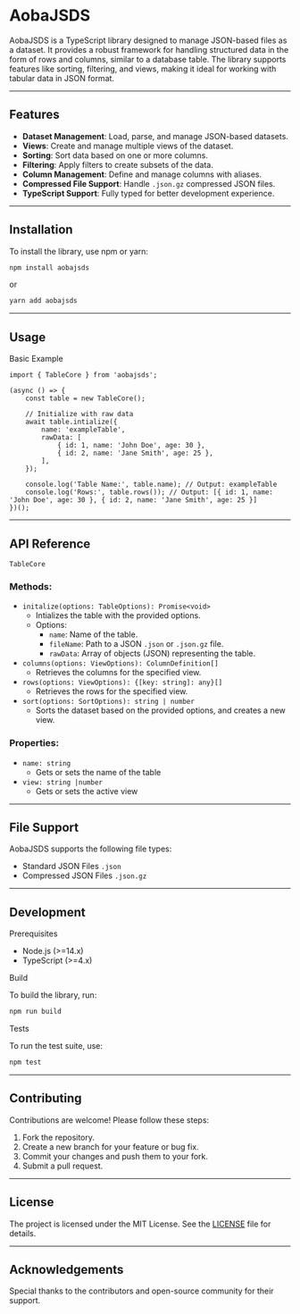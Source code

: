 # AobaJSDS

AobaJSDS is a TypeScript library designed to manage JSON-based files as a dataset. It provides a robust framework for handling structured data in the form of rows and columns, similar to a database table. The library supports features like sorting, filtering, and views, making it ideal for working with tabular data in JSON format.

---

## Features

- **Dataset Management**: Load, parse, and manage JSON-based datasets.
- **Views**: Create and manage multiple views of the dataset.
- **Sorting**: Sort data based on one or more columns.
- **Filtering**: Apply filters to create subsets of the data.
- **Column Management**: Define and manage columns with aliases.
- **Compressed File Support**: Handle `.json.gz` compressed JSON files.
- **TypeScript Support**: Fully typed for better development experience.

---

## Installation

To install the library, use npm or yarn:

```bash
npm install aobajsds
```

or

```bash
yarn add aobajsds
```

---

## Usage

Basic Example

```
import { TableCore } from 'aobajsds';

(async () => {
    const table = new TableCore();

    // Initialize with raw data
    await table.intialize({
        name: 'exampleTable',
        rawData: [
            { id: 1, name: 'John Doe', age: 30 },
            { id: 2, name: 'Jane Smith', age: 25 },
        ],
    });

    console.log('Table Name:', table.name); // Output: exampleTable
    console.log('Rows:', table.rows()); // Output: [{ id: 1, name: 'John Doe', age: 30 }, { id: 2, name: 'Jane Smith', age: 25 }]
})();
```

---

## API Reference

`TableCore`

### Methods:

* `initalize(options: TableOptions): Promise<void>`
    * Intializes the table with the provided options.
    * Options:
        * `name`: Name of the table.
        * `fileName`: Path to a JSON `.json` or `.json.gz` file.
        * `rawData`: Array of objects (JSON) representing the table.
* `columns(options: ViewOptions): ColumnDefinition[]`
    * Retrieves the columns for the specified view.
* `rows(options: ViewOptions): {[key: string]: any}[]`
    * Retrieves the rows for the specified view.
* `sort(options: SortOptions): string | number`
    * Sorts the dataset based on the provided options, and creates a new view.

### Properties:

* `name: string`
    * Gets or sets the name of the table
* `view: string |number`
    * Gets or sets the active view

---

## File Support

AobaJSDS supports the following file types:

* Standard JSON Files `.json`
* Compressed JSON Files `.json.gz`

---

## Development

Prerequisites

* Node.js (>=14.x)
* TypeScript (>=4.x)

Build

To build the library, run:

```bash
npm run build
```

Tests

To run the test suite, use:

```bash
npm test
```

---

## Contributing

Contributions are welcome! Please follow these steps:

1. Fork the repository.
2. Create a new branch for your feature or bug fix.
3. Commit your changes and push them to your fork.
4. Submit a pull request.

---

## License

The project is licensed under the MIT License. See the [LICENSE](LICENSE) file for details.

---

## Acknowledgements

Special thanks to the contributors and open-source community for their support.
